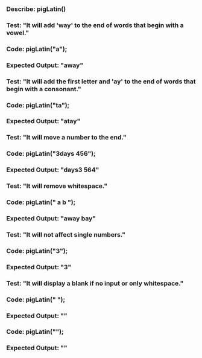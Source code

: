 ### Describe: pigLatin()

### Test: "It will add 'way' to the end of words that begin with a vowel."
### Code: pigLatin("a");
### Expected Output: "away"

### Test: "It will add the first letter and 'ay' to the end of words that begin with a consonant."
### Code: pigLatin("ta");
### Expected Output: "atay"

### Test: "It will move a number to the end."
### Code: pigLatin("3days 456");
### Expected Output: "days3 564"

### Test: "It will remove whitespace."
### Code: pigLatin("    a    b    ");
### Expected Output: "away bay"

### Test: "It will not affect single numbers."
### Code: pigLatin("3");
### Expected Output: "3"

### Test: "It will display a blank if no input or only whitespace."
### Code: pigLatin("     ");
### Expected Output: ""
### Code: pigLatin("");
### Expected Output: ""
